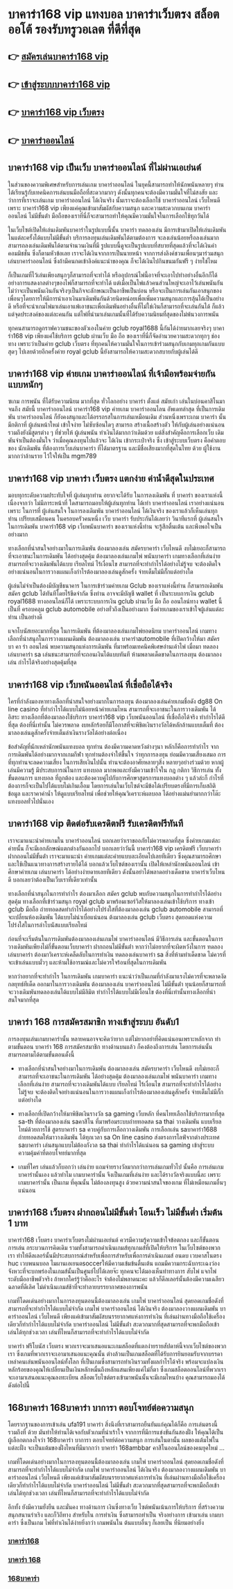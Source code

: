 # บาคาร่า168 vip แทงบอล บาคาร่าเว็บตรง สล็อตออโต้ รองรับทรูวอเลต ที่ดีที่สุด

## 👉 [สมัครเล่นบาคาร่า168 vip](https://bit.ly/3fKDprD)
## 👉 [เข้าสู่ระบบบาคาร่า168 vip](https://bit.ly/3fKDprD)
## 👉 [บาคาร่า168 vip เว็บตรง](https://bit.ly/3fKDprD)
## 👉 [บาคาร่าออนไลน์](https://bit.ly/3fKDprD)

## บาคาร่า168 vip เป็นเว็บ บาคาร่าออนไลน์ ที่ไม่ผ่านเอเย่นต์

ในส่วนของความพิเศษสำหรับการเล่นเกม บาคาร่าออนไลน์ ในยุคนี้สามารถทำให้นักพนันหลายๆ ท่านได้เรียนรู้กับเทคนิคการเล่นบนมือถือที่สะดวกมากๆ ดังนั้นทุกคนจะต้องมีความมั่นใจที่ไม่สงสัย และว่าการที่เราจะเล่นเกม บาคาร่าออนไลน์ ได้เงินจริง นั้นเราจะต้องเลือกใช้ บาคาร่าออนไลน์ เว็บไหนดี เพราะ บาคาร่า168 vip เพียงแค่คุณเข้ามาสัมผัสกับความสนุก และความสะดวกบนเกม บาคาร่าออนไลน์ ไม่มีขั้นต่ํา มือถือของเราที่นี่ก็จะสามารถทำให้คุณมีความมั่นใจในการเลือกใช้ทุกวันได้

ในเว็บไซต์เปิดให้เล่นเดิมพันบาคาร่าในรูปแบบนี้นั้น บาคาร่า ทดลองเล่น มีการเข้ามาเปิดให้เล่นเดิมพันในแต่ละครั้งได้แบบไม่มีขั้นต่ำ บริการลงทุนเล่นเดิมพันได้ตามต้องการ จะลงเล่นน้อยหรือลงเล่นมากสามารถลงเล่นเดิมพันได้ตามจำนวนเงินที่มี
รูปแบบนี้ดูจะเป็นรูปแบบที่สบายที่สุดแล้วที่จะได้เงินค่าคอมมิชชั่น ซึ่งก็ตามหัวข้อเลย เราจะได้เงินจากการเป็นนายหน้า จากการส่งลิงค์ชวนเพื่อนๆมาร่วมสนุกเล่นบาคาร่าออนไลน์ ซึ่งถ้ามีคนกดเข้าลิงค์แนะนำของคุณ ก็จะได้เงินไปกินขนมกันฟรี ๆ ง่ายใช่ไหม  

ก็เป็นเกมที่ไว้เล่นเพียงสนุกๆก็สามารถที่จะทำได้ หรืออุปกรณ์ไพ่นี้อาจที่จะเอาไปทำอย่างอื่นอีกก็ได้ อย่างการแสดงกลต่างๆของไพ่ก็สามารถที่จะทำได้ แต่เมื่อเป็นไพ่แล้วคนส่วนใหญ่จะเอาไว้เล่นพนันกัน ไม่ว่าจะเป็นพนันเงินกันจริงๆเป็นกิจจะลักษณะเป็นอาชีพเป็นบ่อน หรือจะเป็นการเล่นกันเอาสนุกของเพื่อนๆโดยการให้มีการนำเอาเงินมาเดิมพันกันด้วยนิดหน่อยเพื่อเพิ่มความสนุกและการลุ้นได้เป็นอย่างดี หรือที่จะนำเกมไพ่มาเล่นเอาแพ้เอาชนะเพื่อเดิมพันอย่างอื่นที่ไม่ใช่เงินก็สามารถที่จะเล่นกันได้ ก็แล้วแต่จุดประสงค์ของแต่ละคนกัน แต่ไพ่ที่นำมาเล่นเกมนั้นที่ได้รับความนิยมที่สุดของไม่พ้นวงการพนัน

ทุกคนสามารถดูกราฟความชนะของตัวเองในค่าย gclub royal1688 นี้กันได้ง่ายมากเลยจริงๆ บาคาร่า168 vip เพียงแค่ใช้บริการ gclub ผ่านเว็บ มือ ถือ ของเราที่นี่ก็จัดอำนวยความสะดวกทุกๆ ช่องทาง เพราะว่าเป็นค่าย gclub เว็บตรง ที่ทุกคนให้ความมั่นใจในการเข้าร่วมสนุกกับเกมทุกเกมกันแบบสุดๆ ไปเลยด้วยอีกครั้งค่าย royal gclub นี้ยังสามารถให้ความสะดวกสบายกับผู้เล่นได้ดี


## บาคาร่า168 vip ค่ายเกม บาคาร่าออนไลน์ ที่เจ้ามือพร้อมจ่ายกันแบบหนักๆ

ซเกม การพนัน ที่ได้รับความนิยม มากที่สุด ทั่วโลกอย่าง บาคาร่า ตั้งแต่ สมัยเก่า เล่นในบ่อนคาสิโนมาจนถึง สมัยนี้ บาคาร่าออนไลน์ บาคาร่า168 vip ค่ายเกม บาคาร่าออนไลน อัพเดทล่าสุด
 ที่เป็นการเดิมพัน บาคาร่าออนไลน์ ก็ยังคงสนุกและได้อรรถรสในการเล่นเหมือนเดิม ส่วนหนึ่งเพราะเกม บาคาร่า นั้นมีกติกาที่ ผู้เล่นหน้าใหม่ เข้าใจง่าย ไม่ซับซ้อนใดๆ สามารถ สร้างเนื้อสร้างตัว ให้กับผู้เล่นอย่างแน่นอน รวมถึงยังมีสูตรต่าง ๆ ที่ช่วยให้ ผู้เล่นพนัน ทำเงินได้มากกว่าเดิมด้วย แต่สิ่งสำคัญคือการเลือกเว็บ เดิมพันจำเป็นต้องมั่นใจ ว่าเมื่อคุณลงทุนไปแล้วจะ ได้เงิน เข้ากระเป๋าจริง ซึ่ง เข้าสู่ระบบเว็บตรง คือคำตอบของ นักเดิมพัน ที่ต้องการเว็บเล่นบาคาร่า ที่ได้มาตรฐาน และมีชื่อเสียงมากที่สุดในไทย ด้วย ผู้ใช้งาน มากกว่าล้านราย ไว้ใจให้เป็น mgm789

## บาคาร่า168 vip บาคาร่า เว็บตรง แตกง่าย ค่าน้ำดีสุดในประเทศ

มอบทุกระดับความประทับใจที่ ผู้เล่นทุกท่าน อยากจะได้รับ ในการลงเดิมพัน ที่ บาคาร่า ของเราแห่งนี้ เนื่องจากว่า ไม่มีภาระหน้าที่ ใดสามารถมอบให้ผู้เล่นทุกท่าน ได้เท่า บาคาร่าออนไลน์ เราอย่างแน่นอน เพราะ ในการที่ ผู้เล่นสนใจ ในการลงเดิมพัน บาคาร่าออนไลน์ ได้เงินจริง ของเราแล้วก็เห็นเล่นทุกท่าน เปรียบเสมือนคน ในครอบครัวคนหนึ่ง เว็บ บาคาร่า รับประกันได้เลยว่า วินาทีแรกที่ ผู้เล่นสนใจ ในการเดิมพัน บาคาร่า168 vip เว็บพนันบาคาร่า ของเราแห่งนี้ท่าน จะรู้สึกตื่นเต้น และพึงพอใจเป็นอย่างมาก


ทางเลือกที่น่าสนใจอย่างมาในการเดิมพัน ต้องมาลองเล่น สมัครบาคาร่า เว็บไหนดี งบไม่เยอะก็สามารถที่จะเอาชนะในการเดิมพัน ได้อย่างสุดคุ้ม ต้องมาลองเล่นเกมไพ่ พนันบาคาร่า เกมทางเลือกที่เล่นง่าย สามารถที่จะวางเดิมพันได้แบบ เรียลไทม์ ไร้เงื่อนไข สามารถที่จะทำกำไรได้อย่างไม่รู้จบ จะต้องติดใจอย่างแน่นอนในการวางแผนเก็งกำไรต้องมาลองเล่นดูสักครั้ง จ่ายเต็มไม่มีกั๊กแต่อย่างใด

ผู้เล่นไม่จำเป็นต้องมีบัญชีธนาคาร ในการเข้าร่วมค่ายเกม Gclub ของเราแห่งนี้ท่าน ก็สามารถเดิมพัน สมัคร gclub ได้ทันทีโดยไร้ขีดจำกัด ซึ่งท่าน อาจจะมีบัญชี wallet ที่ เป็นระบบการเงิน gclub royal1688 ทางออนไลน์ก็ได้ เพราะระบบการเงิน gclub ผ่านเว็บ มือ ถือ ออนไลน์ทาง wallet นี้เป็นที่ ครอบคลุม gclub automobile อย่างทั่วถึงเป็นอย่างมาก ซึ่งค่ายเกมของเราเข้าใจผู้เล่นแต่ละท่าน เป็นอย่างดี

แจกโบนัสเยอะมากที่สุด ในการเดิมพัน ที่ต้องมาลองเล่นเกมไพ่ยอดนิยม บาคาร่าออนไลน์ เกมทางเลือกที่น่าสนุกในการวางแผนเดิมพัน ต้องมาลองเล่น บาคาร่าautomobile ที่เปิดกว้างให้มา สมัคร บา คา ร่า ออนไลน์ พบความสนุกแห่งการเดิมพัน ที่มาพร้อมเทคนิคพิเศษอ่านเค้าไพ่ เมื่อมา ทดลองเล่นบาคาร่า sa เล่นชนะสามารถที่จะถอนเงินได้แบบทันที ห้ามพลาดเด็ดขาดในการลงทุน ต้องมาลองเล่น กำไรได้จริงอย่างสุดคุ้มที่สุด

## บาคาร่า168 vip เว็บพนันออนไลน์ ที่เชื่อถือได้จริง

ใครที่กำลังมองหาทางเลือกที่น่าสนใจอย่างมากในการลงทุน ต้องมาลองเล่นค่ายเกมชื่อดัง dg88 On line casino ที่ทำกำไรได้แบบไม่น้อยหน้าค่ายเกมไหน สามารถที่จะเอาชนะในการวางเดิมพัน ได้อิสระ ทางเลือกที่ต้องมาลองใช้บริการ บาคาร่า168 vip เว็บพนันออนไลน์ ที่เชื่อถือได้จริง ทำกำไรได้ดีที่สุด ต้องที่นี่เท่านั้น ไม่ควรพลาด งบหลักร้อยก็มีโอกาสที่จะพิชิตเงินรางวัลได้หลักล้านแบบเต็มที่ ต้องมาลองเล่นดูสักครั้งจ่ายเต็มล่าเงินรางวัลได้อย่างต่อเนื่อง

ข้อสำคัญที่นักเหล่านักพนันแทงบอล ทุกท่าน ต้องมีความคาดหวังต่างๆนา หลักก็คือการทำกำไร จากการเดิมพันได้อย่างมากจากเกมกีฬา ทุกท่านต้องจำให้ขึ้นใจ ว่าทุกการลงทุน ย่อมมีความเสี่ยงเสมอ การที่ทุกท่านจะลดความเสี่ยง ในการเสียเงินไปนั้น ท่านจะต้องอาศัยหลายๆสิ่ง หลายๆอย่างร่วมด้วย หากผู้เล่นมีความรู้ มีประสบการณ์ในการ แทงบอล มากพอและยังมีความเข้าใจใน กฎ กติกา วิธีการเล่น ทั้งขั้นตอนการ แทงบอล ที่ถูกต้อง และต้องควบคู่ไปกับการศึกษาสูตรการแทงบอลต่าง ๆ แล้วล่ะก็ กำไรที่ต้องการก็จะเป็นไปได้แบบไม่เกินเอื้อม โดยการเล่นในเว็บไซต์จะมีข้อได้เปรียบตรงที่มีการเก็บสถิติ ข้อมูล และราคาค่าน้ำ ให้ดูแบบเรียลไทม์ เพื่อช่วยให้คุณวิเคราะห์ผลบอล ได้อย่างแม่นยำมากกว่าโต๊ะแทงบอลทั่วไปนั่นเอง

## บาคาร่า168 vip ติดต่อรับเครดิตฟรี รับเครดิตฟรีทันที

เราจะมาแนะนำค่ายเกมใน บาคาร่าออนไลน์ บอกเลยว่าเราขออภัยไม่ควรพลาดที่สุด ซึ่งค่ายเกมแต่ละค่ายนั้น ก็จะมีเอกลักษณ์แตกต่างกันออกไป บอกเลยว่าวันนี้ บาคาร่า168 vip เครดิตฟรี เว็บบาคาร่า ฝากถอนไม่มีขั้นต่ํา เราจะมาแนะนำ ค่ายเกมแต่ละค่ายแบบละเอียดไปเลยทีเดียว ซึ่งคุณสามารถศึกษา และใช้เป็นแนวทางการสร้างรายได้ได้ บอกแล้วเว็บไซต์ของเรานั้น เปิดให้เหล่านักพนันออนไลน์ เข้าศึกษาค่ายเกม เล่นบาคาร่า ได้อย่างง่ายดายเลยทีเดียว ดังนั้นอย่าได้พลาดอย่างเด็ดขาด บาคาร่าเว็บไหนดี บอกเลยว่าต้องเป็นเว็บเราที่เดียวเท่านั้น

ทางเลือกที่น่าสนุกในการทำกำไร ต้องมาเลือก สมัคร gclub พบกับความสนุกในการทำกำไรได้อย่างสุดคุ้ม ทางเลือกที่เข้าร่วมสนุก royal gclub มาพร้อมเซอร์วิสให้มาลองเล่นเข้าใช้บริการ ทางเข้า gclub มือถือ ถ่ายทอดสดทำกำไรได้อย่างโปร่งใสที่ต้องมาลองเล่น gclub automobile สามารถที่จะเปลี่ยนห้องเดิมพัน ได้แบบไม่น่าเบื่อแน่นอน ต้งมาลองเล่น gclub เว็บตรง สุดยอดแห่งความโปร่งใสในการล่าโบนัสแบบเรียลไทม์

ก่อนที่จะเริ่มต้นในการเดิมพันต้องมาลองเล่นเกมไพ่ บาคาร่าออนไลน์ มีวิธีการเล่น และขั้นตอนในการวางเดิมพันเพียงไม่กี่ขั้นตอนเว็บบาคาร่า ฝากถอนไม่มีขั้นต่ํา หากว่าไม่อยากที่จะผิดหวังในการ ทดลองเล่นบาคาร่า ต้องมาวิเคราะห์เคล็ดลับในการทำเงิน ทดลองเล่นบาคาร่า sa สิ่งที่ห้ามทำเด็ดขาด ไม่ควรที่จะเข้าเล่นแบบมั่วๆ และห้ามใช้อารมณ์และไม่ควรใจร้อนที่สุดในการเดิมพัน

หากว่าอยากที่จะทำกำไร ในการเดิมพัน เกมบาคาร่า แนะนำว่าเป็นเกมที่กำลังมาแรงไม่ควรที่จะพลาดงัดกลยุทธ์ทีเด็ด ออกมาในการวางเดิมพัน ต้องมาลองเล่น บาคาร่าออนไลน์ ไม่มีขั้นต่ํา ทุนน้อยก็สามารถที่จะวางเดิมพันทดลองเล่นได้แบบไม่มีลิมิต ทำกำไรได้แบบไม่มีเงื่อนไข ต้องที่นี่เท่านั้นทางเลือกที่น่าสนใจมากที่สุด


## บาคาร่า 168 การสมัครสมาชิก ทางเข้าสู่ระบบ อันดับ1

การลงทุนเล่นเกมบาคาร่านั้น หลายคนอาจจะคิดว่ายาก แต่ไม่ยากอย่าที่คิดแน่นอนเพราะหลักจาก ทำตามขั้นตอน บาคาร่า 168 การสมัครสมาชิก ทางด้านบนแล้ว ก็คงต้องถึงการเล่น โดยการเล่นนั้น สามารถตามได้ตามขั้นตอนดั้งนี้

- ทางเลือกที่น่าสนใจอย่างมาในการเดิมพัน ต้องมาลองเล่น สมัครบาคาร่า เว็บไหนดี งบไม่เยอะก็สามารถที่จะเอาชนะในการเดิมพัน ได้อย่างสุดคุ้ม ต้องมาลองเล่นเกมไพ่ พนันบาคาร่า เกมทางเลือกที่เล่นง่าย สามารถที่จะวางเดิมพันได้แบบ เรียลไทม์ ไร้เงื่อนไข สามารถที่จะทำกำไรได้อย่างไม่รู้จบ จะต้องติดใจอย่างแน่นอนในการวางแผนเก็งกำไรต้องมาลองเล่นดูสักครั้ง จ่ายเต็มไม่มีกั๊กแต่อย่างใด

- ทางเลือกที่เปิดกว้างให้มาพิชิตเงินรางวัล sa gaming เว็บหลัก ที่คนไทยเลือกใช้บริการมากที่สุด sa-th ที่ต้องมาลองเล่น saคาสิโน ที่มาพร้อมระบบถ่ายทอดสด sa thai วางเดิมพัน แบบเรียลไทม์ด้วยการใช้ สูตรบาคาร่า sa ควบคู่กับการเลือกวางเดิมพัน การเลือกเล่น saบาคาร่า1688 ถ่ายทอดสดให้มาวางเดิมพัน ได้ทุกเวลา sa On line casino ส่งตรงการไลฟ์จากต่างประเทศ saบาคาร่า เล่นสนุกแบบไม่ต้องกังวล sa thai ทำกำไรได้แน่นอน sa gaming เข้าสู่ระบบ ความคุ้มค่าที่ตอบโจทย์มากที่สุด

- เกมที่ใคร เล่นแล้วก็บอกว่า เล่นง่าย แถมจ่ายรางวัลมากกว่าการเล่นเกมทั่วไป นั้นคือ การเล่นเกม บาคาร่านั้นเอง แล้วทำไม เกมบาคาร่านั้น จึงเป็นเกมที่เล่นง่าย และได้รางวัลจริงแบบนี้ละ เพราะเกมบาคาร่านั้น เป็นเกม ที่คุณนั้น ไม่ต้องลงทุนสูง ด้วยความน่าสนใจของเกม ที่ไม่เหมือนเกมอื่นๆ แน่นอน


## บาคาร่า168 เว็บตรง ฝากถอนไม่มีขั้นต่ำ โอนเร็ว ไม่มีขั้นต่ำ เริ่มต้น 1 บาท

บาคาร่า168 เว็บตรง บาคาร่าเว็บตรงไม่ผ่านเอเย่นต์ ควรมีความรู้ความเข้าใจข้อตกลง และก็ขั้นตอนการเล่น กระบวนการคิดเดิม รวมทั้งสามารถดำเนินเกมส์ทุกเกมส์ที่เปิดให้บริการ ในเว็บไซต์ของพวกเรา ทำให้ดีลเลอร์นั้นมีประสบการณ์สำหรับเพื่อการสำหรับเพื่อการดำเนินเกมส์ อนดบ เวบคาสโนตรง huc เวบพนนบอล ไมผานเอเยนตsoccerให้มีความเข้มข้นตื่นเต้น แถมมีความกระฉับกระเฉงว่อง จังหวะที่จะบกพร่องในเกมส์นั้นเป็นศูนย์ไปได้เลยจ๊ะ ทุกคนจะได้มองเห็นท่าทางการ สับไพ่ แจกไพ่ ระดับมืออาชีพตัวจริง ถ้าหากใคร่รู้ว่าคืออะไร จำต้องไม่พลาดนะคะ แล้วก็ดีลเลอร์นั้นต้องมีความเฉลียวฉลาดที่ดีเลิศ ไม่ดำเนินเกมส์ช้าที่จะทำลายบรรยากาศของการพนัน

เกมที่โดดเด่นอย่างมากในการลงทุนตอนนี้ต้องมาลองเล่น เกมไพ่ บาคาร่าออนไลน์ สุดยอดเกมชื่อดังที่สามารถที่จะทำกำไรได้แบบไม่จำกัด เกมไพ่ บาคาร่าออนไลน์ ได้เงินจริง ต้องมาลองวางแผนเดิมพัน บาคาร่าออนไลน์ เว็บไหนดี เพียงแค่เข้ามาสัมผัสบนรรยากาศแห่งการทำเงิน ที่เล่นผ่านทางมือถือใช้เครื่องเดียวก็ทำกำไรได้แบบไม่จำกัด บาคาร่าออนไลน์ ไม่มีขั้นต่ํา สะดวกมากที่สุดสามารถที่จะพกมือถือเข้าเล่นได้ทุกช่วงเวลา เล่นที่ไหนก็สามารถที่จะทำกำไรได้แบบไม่จำกัด

บาคาร่า ฟรีโบนัส เว็บตรง พวกเราจะมาเสนอแนะเกมสล็อตที่แตกง่ายรายสัปดาห์นี้จากเว็บไซต์ของพวกเรา ซึ่งเกมที่พวกเราจะเอามาเสนอแนะคุณนั้น ต่างล้วนเป็นเกมสล็อตที่ได้รับการยินยอมรับจากบรรดาเหล่าคนเล่นพนันออนไลน์ทั้งโลก ที่เป็นเกมซึ่งสามารถทำเงินรวมทั้งผลกำไรได้จริง พร้อมจะแปลงเงินหลักร้อยของคุณให้เปลี่ยนเป็นเงินหลักหมื่นถึงหลักแสนเพียงแค่ไม่กี่ตา ซึ่งเกมสล็อตออนไลน์ที่พวกเราจะเอามาเสนอแนะคุณลงทะเบียน สล็อตเว็บไซต์ตรงเข้ามาพนันนั้นจะมีเกมไหนบ้าง คุณสามารถมองได้ดังต่อไปนี้

## 168บาคาร่า 168บาคาร่า บาการา ตอบโจทย์ต่อความสนุก

โดยรากฐานของการเข้าเล่น ufa191 บาคาร่า สิ่งนึงที่เราสามารถยืนยันแก่คุณได้ก็คือ การเล่นตรงนี้ รวมถึงที่ ด้วย มันทำให้ท่านได้เจอกับตัวเกมที่น่าเร้าใจ จากการที่มีการแข่งขันกันสองฝั่ง ให้คุณได้เป็นผู้เลือกตกลงใจว่า 168บาคาร่า บาการา ตอบโจทย์ต่อความสนุก การเล่นในตานั้น ผลของแต้มไพ่ในแต่ละฝั่ง จะเป็นแต้มของฝั่งไหนที่มีมากกว่า บาคาร่า 168ambbar คาสิโนออนไลน์ของคนยุคใหม่ …

เกมที่โดดเด่นอย่างมากในการลงทุนตอนนี้ต้องมาลองเล่น เกมไพ่ บาคาร่าออนไลน์ สุดยอดเกมชื่อดังที่สามารถที่จะทำกำไรได้แบบไม่จำกัด เกมไพ่ บาคาร่าออนไลน์ ได้เงินจริง ต้องมาลองวางแผนเดิมพัน บาคาร่าออนไลน์ เว็บไหนดี เพียงแค่เข้ามาสัมผัสบนรรยากาศแห่งการทำเงิน ที่เล่นผ่านทางมือถือใช้เครื่องเดียวก็ทำกำไรได้แบบไม่จำกัด บาคาร่าออนไลน์ ไม่มีขั้นต่ํา สะดวกมากที่สุดสามารถที่จะพกมือถือเข้าเล่นได้ทุกช่วงเวลา เล่นที่ไหนก็สามารถที่จะทำกำไรได้แบบไม่จำกัด

อีกทั้ง ยังมีความยั่งยืน และมั่นคง ทางด้านการ เงินซึ่งทางเว็บ ไซต์พนันเน้นการให้บริการ ที่สร้างความ สนุกสนานร่าเริง และก็วิถีทาง สำหรับใน การทำเงิน ซึ่งสามารถทำเป็น จริงอย่างการ เข้ามาเล่น เกมบาคาร่า ซึ่งเป็นเกม ไพ่ที่ทำเงินได้ง่ายยิ่งกว่า เกมพนันใน ต้นแบบอื่นๆ ก็เลยเป็น ที่นิยมอย่างยิ่ง

### [บาคาร่า168](https://atom.io/packages/%E0%B8%9A%E0%B8%B2%E0%B8%84%E0%B8%B2%E0%B8%A3%E0%B9%88%E0%B8%B2168%20%E0%B8%AA%E0%B8%A1%E0%B8%B1%E0%B8%84%E0%B8%A3%E0%B8%9A%E0%B8%B2%E0%B8%84%E0%B8%B2%E0%B8%A3%E0%B9%88%E0%B8%B2%E0%B8%9F%E0%B8%A3%E0%B8%B5)

### [บาคาร่า 168](https://atom.io/themes/%E0%B8%9A%E0%B8%B2%E0%B8%84%E0%B8%B2%E0%B8%A3%E0%B9%88%E0%B8%B2%20168%20%E0%B8%84%E0%B8%B2%E0%B8%AA%E0%B8%B4%E0%B9%82%E0%B8%99%E0%B8%AD%E0%B8%AD%E0%B8%99%E0%B9%84%E0%B8%A5%E0%B8%99%E0%B9%8C%20%E0%B8%AD%E0%B8%B1%E0%B8%99%E0%B8%94%E0%B8%B1%E0%B8%9A%201)

### [168บาคาร่า](https://atom.io/themes/168%E0%B8%9A%E0%B8%B2%E0%B8%84%E0%B8%B2%E0%B8%A3%E0%B9%88%E0%B8%B2%20%E0%B8%AA%E0%B8%A1%E0%B8%B1%E0%B8%84%E0%B8%A3%E0%B9%80%E0%B8%A7%E0%B9%87%E0%B8%9A%E0%B8%9A%E0%B8%B2%E0%B8%84%E0%B8%B2%E0%B8%A3%E0%B9%88%E0%B8%B2%20%E0%B8%AD%E0%B8%AD%E0%B8%99%E0%B9%84%E0%B8%A5%E0%B8%99%E0%B9%8C)
